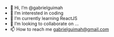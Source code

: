 - 👋 Hi, I’m @gabrielguimah
- 👀 I’m interested in coding
- 🌱 I’m currently learning ReactJS
- 💞️ I’m looking to collaborate on ...
- 📫 How to reach me gabrielguimah@gmail.com

<!---
gabrielguimah/gabrielguimah is a ✨ special ✨ repository because its `README.md` (this file) appears on your GitHub profile.
You can click the Preview link to take a look at your changes.
--->
